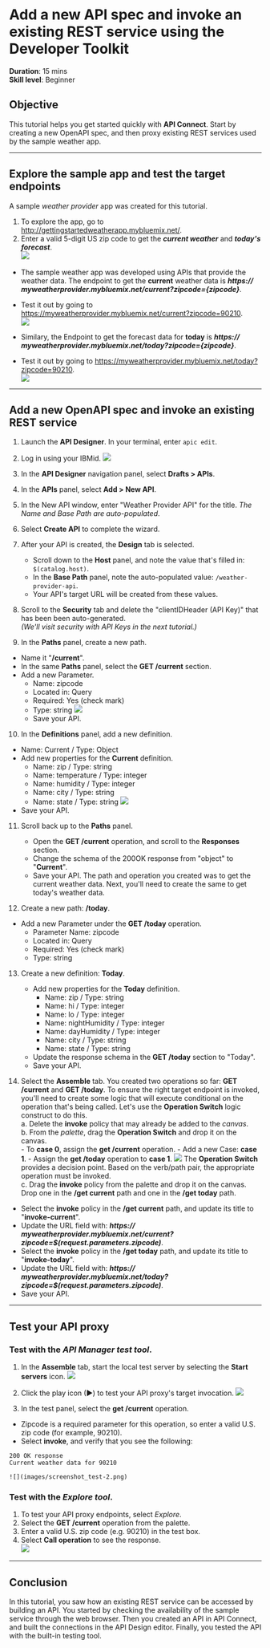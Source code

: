 # Add a new API spec and invoke an existing REST service using the Developer Toolkit
**Duration**: 15 mins  
**Skill level**: Beginner  


## Objective
This tutorial helps you get started quickly with **API Connect**. Start by creating a new OpenAPI spec, and then proxy existing REST services used by the sample weather app.

---


## Explore the sample app and test the target endpoints
A sample _weather provider_ app was created for this tutorial.
1. To explore the app, go to http://gettingstartedweatherapp.mybluemix.net/.  
2. Enter a valid 5-digit US zip code to get the _**current weather**_ and _**today's forecast**_.  
![](images/explore-weatherapp-1.png)

  - The sample weather app was developed using APIs that provide the weather data. The endpoint to get the **current** weather data is _**https:// myweatherprovider<span></span>.mybluemix.net/current?zipcode={zipcode}**_.
  - Test it out by going to https://myweatherprovider.mybluemix.net/current?zipcode=90210.  
  ![](images/explore-weatherapp-2.png)

  - Similary, the Endpoint to get the forecast data for **today** is _**https:// myweatherprovider<span></span>.mybluemix.net/today?zipcode={zipcode}**_.
  - Test it out by going to https://myweatherprovider.mybluemix.net/today?zipcode=90210.  
  ![](images/explore-weatherapp-3.png)

---

## Add a new OpenAPI spec and invoke an existing REST service
1. Launch the **API Designer**. In your terminal, enter `apic edit`.
2. Log in using your IBMid.
    ![](images/screenshot_apic-edit_login.png)
3. In the **API Designer** navigation panel, select **Drafts > APIs**.
4. In the **APIs** panel, select **Add > New API**.
5. In the New API window, enter "Weather Provider API" for the title. _The Name and Base Path are auto-populated_.  
6. Select **Create API** to complete the wizard.  

7. After your API is created, the **Design** tab is selected.
    - Scroll down to the **Host** panel, and note the value that's filled in: ```$(catalog.host)```.  
    - In the **Base Path** panel, note the auto-populated value: ```/weather-provider-api```.  
    - Your API's target URL will be created from these values.  

8. Scroll to the **Security** tab and delete the "clientIDHeader (API Key)" that has been been auto-generated.  
_(We'll visit security with API Keys in the next tutorial.)_  

9. In the **Paths** panel, create a new path.
  - Name it "**/current**".  
  - In the same **Paths** panel, select the **GET /current** section.  
  - Add a new Parameter.  
      - Name: zipcode
      - Located in: Query
      - Required: Yes (check mark)
      - Type: string
    ![](images/path-current-1.png)
      - Save your API.

10. In the **Definitions** panel, add a new definition.
  - Name: Current  /  Type: Object
  - Add new properties for the **Current** definition.
    - Name: zip         /  Type: string
    - Name: temperature /  Type: integer
    - Name: humidity    /  Type: integer
    - Name: city        /  Type: string
    - Name: state       /  Type: string
    ![](images/definition-current-1.png)
  - Save your API.  


11. Scroll back up to the **Paths** panel.
    - Open the **GET /current** operation, and scroll to the **Responses** section.
    - Change the schema of the 200OK response from "object" to "**Current**".
    - Save your API.
The path and operation you created was to get the current weather data. Next, you'll need to create the same to get today's weather data.  

12. Create a new path: **/today**.
  - Add a new Parameter under the **GET /today** operation.
    - Parameter Name: zipcode
    - Located in: Query
    - Required: Yes (check mark)
    - Type: string  

13. Create a new definition: **Today**.
    - Add new properties for the **Today** definition.
       - Name: zip / Type: string
       - Name: hi / Type: integer
       - Name: lo / Type: integer
       - Name: nightHumidity / Type: integer
       - Name: dayHumidity / Type: integer
       - Name: city / Type: string
       - Name: state / Type: string
    - Update the response schema in the **GET /today** section to "Today".
    - Save your API.

14. Select the **Assemble** tab. You created two operations so far: **GET /current** and **GET /today**. To ensure the right target endpoint is invoked, you'll need to create some logic that will execute conditional on the operation that's being called. Let's use the **Operation Switch** logic construct to do this.  
    a. Delete the **invoke** policy that may already be added to the _canvas_.  
    b. From the _palette_, drag the **Operation Switch** and drop it on the canvas.  
        - To **case 0**, assign the **get /current** operation.
        - Add a new Case: **case 1**.
        - Assign the **get /today** operation to **case 1**.
    ![](images/assemble-1.png)
     The **Operation Switch** provides a decision point. Based on the verb/path pair, the appropriate operation must be invoked.  
    c. Drag the **invoke** policy from the palette and drop it on the canvas. Drop one in the **/get current** path and one in the **/get today** path.
  - Select the **invoke** policy in the **/get current** path, and update its title to "**invoke-current**".  
  - Update the URL field with: _**https:// myweatherprovider<span></span>.mybluemix.net/current?zipcode=$(request.parameters.zipcode)**_.
  - Select the **invoke** policy in the **/get today** path, and update its title to "**invoke-today**".  
  - Update the URL field with: _**https:// myweatherprovider<span></span>.mybluemix.net/today?zipcode=$(request.parameters.zipcode)**_.  
  - Save your API.

---

## Test your API proxy

### Test with the _API Manager test tool_.
1. In the **Assemble** tab, start the local test server by selecting the **Start servers** icon.
    ![](images/screenshot_start-server-1.png)

2. Click the play icon (►) to test your API proxy's target invocation.
    ![](images/screenshot_test-0.png)

3. In the test panel, select the **get /current** operation.  
  - Zipcode is a required parameter for this operation, so enter a valid U.S. zip code (for example, 90210).  
  - Select **invoke**, and verify that you see the following:
  ```
  200 OK response
  Current weather data for 90210  
  ```
    ![](images/screenshot_test-2.png)  

### Test with the _Explore tool_.  
1. To test your API proxy endpoints, select _Explore_.
2. Select the **GET /current** operation from the palette.
3. Enter a valid U.S. zip code (e.g. 90210) in the test box.
4. Select **Call operation** to see the response.  
  ![](images/screenshot_explore.png)  
  
---

## Conclusion

In this tutorial, you saw how an existing REST service can be accessed by building an API. You started by checking the availability of the sample service through the web browser. Then you created an API in API Connect, and built the connections in the API Design editor. Finally, you tested the API with the built-in testing tool.
